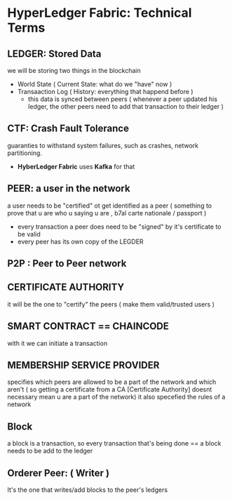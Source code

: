 # HyperLedger Fabric: Technical Terms

## LEDGER: Stored Data
we will be storing two things in the blockchain
  -  World State ( Current State: what do we "have" now )
  -  Transaaction Log ( History: everything that happend before )
      -  this data is synced between peers ( whenever a peer updated his ledger, the other peers need to add that transaction to their ledger )
   
## CTF: Crash Fault Tolerance
guaranties to withstand system failures, such as crashes, network partitioning. 
  -  **HyberLedger Fabric** uses **Kafka** for that
  
## PEER: a user in the network
a user needs to be "certified" ot get identified as a peer ( something to prove that u are who u saying u are , b7al carte nationale / passport )
  -  every transaction a peer does need to be "signed" by it's certificate to be valid
  -  every peer has its own copy of the LEGDER

## P2P : Peer to Peer network

## CERTIFICATE AUTHORITY
it will be the one to "certify" the peers ( make them valid/trusted users )

## SMART CONTRACT == CHAINCODE
with it we can initiate a transaction

## MEMBERSHIP SERVICE PROVIDER
specifies which peers are allowed to be a part of the network and which aren't ( so getting a certificate from a CA [Certificate Authority] doesnt necessary mean u are a part of the network)
it also specefied the rules of a network

## Block
a block is a transaction, so every transaction that's being done == a block needs to be add to the ledger

## Orderer Peer: ( Writer )
It's the one that writes/add blocks to the peer's ledgers
